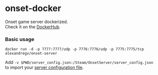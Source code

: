 # onset-docker
Onset game server dockerized.  
Check it on the [DockerHub](https://hub.docker.com/r/alexandregv/onset-server).  

### Basic usage
`docker run -d -p 7777:7777/udp -p 7776:7776/udp -p 7775:7775/tcp alexandregv/onset-server`  

Add `-v $PWD/server_config.json:/Steam/OnsetServer/server_config.json` to import your [server configuration file](https://dev.playonset.com/wiki/server_config).  
